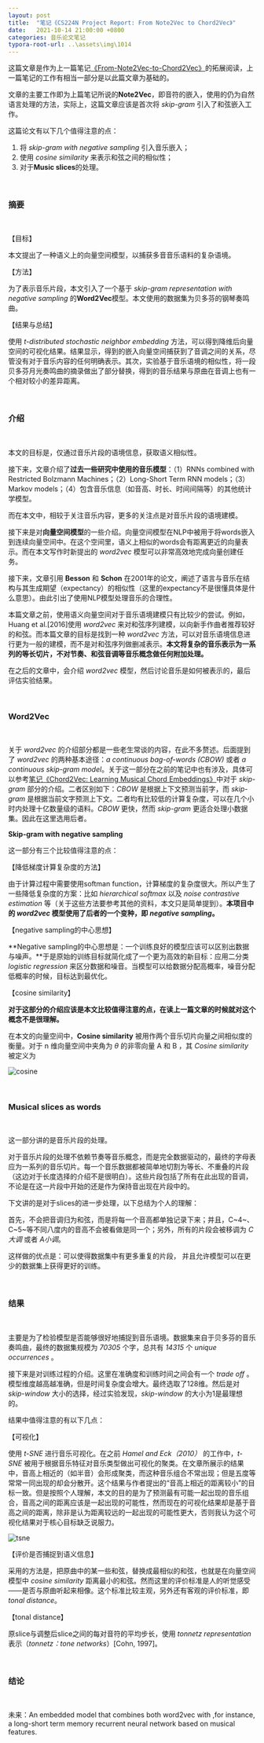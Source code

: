 ```yaml
---
layout: post
title:  "笔记《CS224N Project Report: From Note2Vec to Chord2Vec》"
date:   2021-10-14 21:00:00 +0800
categories: 音乐论文笔记
typora-root-url: ..\assets\img\1014
---
```




这篇文章是作为上一篇笔记[《From-Note2Vec-to-Chord2Vec》](https://lesoleil-a.github.io/%E9%9F%B3%E4%B9%90%E8%AE%BA%E6%96%87%E7%AC%94%E8%AE%B0/2021/10/05/From-Note2Vec-to-Chord2Vec.html)的拓展阅读，上一篇笔记的工作有相当一部分是以此篇文章为基础的。

文章的主要工作即为上篇笔记所说的**Note2Vec**，即音符的嵌入，使用的仍为自然语言处理的方法，实际上，这篇文章应该是首次将 *skip-gram* 引入了和弦嵌入工作。

这篇论文有以下几个值得注意的点：

1. 将 *skip-gram with negative sampling* 引入音乐嵌入；
2. 使用 *cosine similarity* 来表示和弦之间的相似性；
3. 对于**Music slices**的处理。

<br>

### 摘要

<br>

【目标】

本文提出了一种语义上的向量空间模型，以捕获多音音乐语料的复杂语境。

【方法】

为了表示音乐片段，本文引入了一个基于 *skip-gram representation with negative sampling* 的**Word2Vec**模型。本文使用的数据集为贝多芬的钢琴奏鸣曲。

【结果与总结】

使用 *t-distributed stochastic neighbor embedding* 方法，可以得到降维后向量空间的可视化结果。结果显示，得到的嵌入向量空间捕获到了音调之间的关系，尽管没有对于音乐内容的任何明确表示。其次，实验基于音乐语境的相似性，将一段贝多芬月光奏鸣曲的摘录做出了部分替换，得到的音乐结果与原曲在音调上也有一个相对较小的差异距离。

<br>

### 介绍

<br>

本文的目标是，仅通过音乐片段的语境信息，获取语义相似性。

接下来，文章介绍了**过去一些研究中使用的音乐模型**：（1）RNNs combined with Restricted Bolzmann Machines；（2）Long-Short Term RNN models；（3）Markov models；（4）包含音乐信息（如音高、时长、时间间隔等）的其他统计学模型。

而在本文中，相较于关注音乐内容，更多的关注点是对音乐片段的语境建模。

接下来是对**向量空间模型**的一些介绍。向量空间模型在NLP中被用于将words嵌入到连续向量空间中。在这个空间里，语义上相似的words会有距离更近的向量表示。而在本文写作时新提出的 *word2vec* 模型可以非常高效地完成向量创建任务。

接下来，文章引用 **Besson** 和 **Schon** 在2001年的论文，阐述了语言与音乐在结构与其生成期望（expectancy）的相似性（这里的expectancy不是很懂具体是什么意思）。由此引出了使用NLP模型处理音乐的合理性。

本篇文章之前，使用语义向量空间对于音乐语境建模只有比较少的尝试。例如，Huang et al.[2016]使用 *word2vec* 来对和弦序列建模，以向新手作曲者推荐较好的和弦。而本篇文章的目标是找到一种 *word2vec* 方法，可以对音乐语境信息进行更为一般的建模，而不是对和弦序列做删减表示。**本文将复杂的音乐表示为一系列的等长切片，不对节奏、和弦音调等音乐概念做任何附加处理。**

在之后的文章中，会介绍 *word2vec* 模型，然后讨论音乐是如何被表示的，最后评估实验结果。

<br>

### Word2Vec

<br>

关于 *word2vec* 的介绍部分都是一些老生常谈的内容，在此不多赘述。后面提到了 *word2vec* 的两种基本途径：*a continuous bag-of-words (CBOW)* 或者 *a continuous skip-gram model*。关于这一部分在之前的笔记中也有涉及，具体可以参考[笔记《Chord2Vec: Learning Musical Chord Embeddings》](https://lesoleil-a.github.io/%E9%9F%B3%E4%B9%90%E8%AE%BA%E6%96%87%E7%AC%94%E8%AE%B0/2021/09/30/Chord2Vec-learning-musical-chord-embeddings.html)中对于 *skip-gram* 部分的介绍。二者区别如下：*CBOW* 是根据上下文预测当前字，而 *skip-gram* 是根据当前文字预测上下文。二者均有比较低的计算复杂度，可以在几个小时内处理十亿数量级的语料。*CBOW* 更快，然而 *skip-gram* 更适合处理小数据集。因此在这里选用后者。

**Skip-gram with negative sampling**

这一部分有三个比较值得注意的点：

【降低梯度计算复杂度的方法】

由于计算过程中需要使用softman function，计算梯度的复杂度很大。所以产生了一些降低复杂度的方案：比如 *hierarchical softmax* 以及 *noise contrastive estimation* 等（关于这些方法要参考其他的资料，本文只是简单提到）。**本项目中的 *word2vec* 模型使用了后者的一个变种，即 *negative sampling*。**

【negative sampling的中心思想】

**Negative sampling的中心思想是：一个训练良好的模型应该可以区别出数据与噪声。**于是原始的训练目标就简化成了一个更为高效的新目标：应用二分类 *logistic regression* 来区分数据和噪音。当模型可以给数据分配高概率，噪音分配低概率的时候，目标达到最优化。

【cosine similarity】

**对于这部分的介绍应该是本文比较值得注意的点，在读上一篇文章的时候就对这个概念不是很理解。**

在本文的向量空间中，**Cosine similarity** 被用作两个音乐切片向量之间相似度的衡量。对于 n 维向量空间中夹角为 *θ* 的非零向量 A 和 B ，其 *Cosine similarity* 被定义为

![cosine](/assets/img/1014/cosine.PNG)

<br>

### Musical slices as words

<br>

这一部分讲的是音乐片段的处理。

对于音乐片段的处理不依赖节奏等音乐概念，而是完全数据驱动的，最终的字母表应为一系列的音乐切片。每一个音乐数据都被简单地切割为等长、不重叠的片段（这边对于长度选择的介绍不是很明白）。这些片段包括了所有在此出现的音调，不论是在这一片段中开始的还是作为保持音出现在片段中的。

下文讲的是对于slices的进一步处理，以下总结为个人的理解：

首先，不会把音调归为和弦，而是将每一个音高都单独记录下来；并且，C~4~、C~5~等不同八度内的音高不会被看做是同一个；另外，所有的片段会被移调为 *C大调* 或者 *A小调*。

这样做的优点是：可以使得数据集中有更多重复的片段， 并且允许模型可以在更少的数据集上获得更好的训练。

<br>

### 结果

<br>

主要是为了检验模型是否能够很好地捕捉到音乐语境。数据集来自于贝多芬的音乐奏鸣曲，最终的数据集规模为 *70305* 个字，总共有 *14315* 个 *unique occurrences* 。

接下来是对训练过程的介绍。这里在准确度和训练时间之间会有一个 *trade off* 。模型维度越高越准确，但是时间复杂度会增大。最终选取了128维。然后是对 *skip-window* 大小的选择，经过实验发现，*skip-window* 的大小为1是最理想的。

结果中值得注意的有以下几点：

【可视化】

使用 *t-SNE* 进行音乐可视化。在之前 *Hamel and Eck（2010）* 的工作中，*t-SNE* 被用于根据音乐特征对音乐类型做出可视化的聚类。在文章所展示的结果中，音高上相近的（如半音）会形成聚类，而这种音乐组合不常出现；但是五度等常常一同出现的却会分散开。这个结果与作者提出的“音高上相近的距离较小”的目标一致。但是按照个人理解，本文的目的是为了预测最有可能一起出现的音乐组合，音高之间的距离应该是一起出现的可能性，然而现在的可视化结果却是基于音高之间的距离，除非是认为距离较远的一起出现的可能性更大，否则我认为这个可视化结果对于核心目标缺乏说服力。

![tsne](/assets/img/1014/tsne.PNG)

【评价是否捕捉到语义信息】

采用的方法是，把原曲中的某一些和弦，替换成最相似的和弦，也就是在向量空间模型中 *cosine similarity* 距离最小的和弦。然而这里的评价标准是人的听觉感受——是否与原曲听起来相像。这个标准比较主观，另外还有客观的评价标准，即 *tonal distance*。

【tonal distance】

原slice与调整后slice之间的每对音符的平均步长，使用 *tonnetz representation* 表示（*tonnetz：tone networks*）[Cohn, 1997]。

<br>

### 结论

<br>

未来：An embedded model that combines both word2vec with ,for instance, a long-short term memory recurrent neural network based on musical features.
